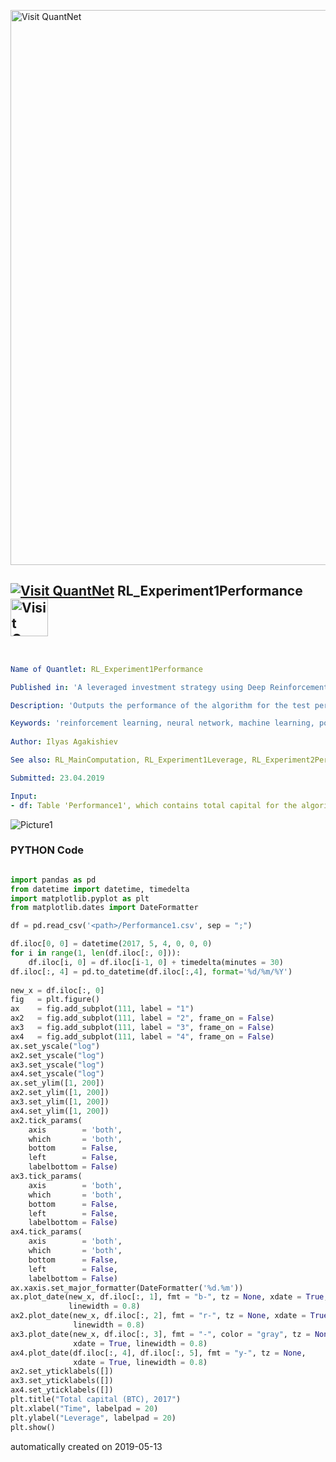 [<img src="https://github.com/QuantLet/Styleguide-and-FAQ/blob/master/pictures/banner.png" width="888" alt="Visit QuantNet">](http://quantlet.de/)

## [<img src="https://github.com/QuantLet/Styleguide-and-FAQ/blob/master/pictures/qloqo.png" alt="Visit QuantNet">](http://quantlet.de/) **RL_Experiment1Performance** [<img src="https://github.com/QuantLet/Styleguide-and-FAQ/blob/master/pictures/QN2.png" width="60" alt="Visit QuantNet 2.0">](http://quantlet.de/)

```yaml


Name of Quantlet: RL_Experiment1Performance

Published in: 'A leveraged investment strategy using Deep Reinforcement Learning'

Description: 'Outputs the performance of the algorithm for the test period for different target drawdowns as a plot. Additionally plots performance of (modified) CRIX.'

Keywords: 'reinforcement learning, neural network, machine learning, portfolio management, cryptocurrency'
 
Author: Ilyas Agakishiev

See also: RL_MainComputation, RL_Experiment1Leverage, RL_Experiment2Performance

Submitted: 23.04.2019

Input: 
- df: Table 'Performance1', which contains total capital for the algorithm and CRIX from Experiment 1 in the test period.
```

![Picture1](RL_Experiment1Performance.png)

### PYTHON Code
```python

import pandas as pd
from datetime import datetime, timedelta
import matplotlib.pyplot as plt
from matplotlib.dates import DateFormatter

df = pd.read_csv('<path>/Performance1.csv', sep = ";")

df.iloc[0, 0] = datetime(2017, 5, 4, 0, 0, 0)
for i in range(1, len(df.iloc[:, 0])):
    df.iloc[i, 0] = df.iloc[i-1, 0] + timedelta(minutes = 30)
df.iloc[:, 4] = pd.to_datetime(df.iloc[:,4], format='%d/%m/%Y')
    
new_x = df.iloc[:, 0]
fig   = plt.figure()
ax    = fig.add_subplot(111, label = "1")
ax2   = fig.add_subplot(111, label = "2", frame_on = False)
ax3   = fig.add_subplot(111, label = "3", frame_on = False)
ax4   = fig.add_subplot(111, label = "4", frame_on = False)
ax.set_yscale("log")
ax2.set_yscale("log")
ax3.set_yscale("log")
ax4.set_yscale("log")
ax.set_ylim([1, 200])
ax2.set_ylim([1, 200])
ax3.set_ylim([1, 200])
ax4.set_ylim([1, 200])
ax2.tick_params(
    axis        = 'both',        
    which       = 'both',     
    bottom      = False,     
    left        = False,       
    labelbottom = False)
ax3.tick_params(
    axis        = 'both',        
    which       = 'both',     
    bottom      = False,     
    left        = False,       
    labelbottom = False)
ax4.tick_params(
    axis        = 'both',        
    which       = 'both',     
    bottom      = False,     
    left        = False,       
    labelbottom = False)
ax.xaxis.set_major_formatter(DateFormatter('%d.%m'))
ax.plot_date(new_x, df.iloc[:, 1], fmt = "b-", tz = None, xdate = True, 
             linewidth = 0.8)
ax2.plot_date(new_x, df.iloc[:, 2], fmt = "r-", tz = None, xdate = True, 
              linewidth = 0.8)
ax3.plot_date(new_x, df.iloc[:, 3], fmt = "-", color = "gray", tz = None, 
              xdate = True, linewidth = 0.8)
ax4.plot_date(df.iloc[:, 4], df.iloc[:, 5], fmt = "y-", tz = None, 
              xdate = True, linewidth = 0.8)
ax2.set_yticklabels([])
ax3.set_yticklabels([])
ax4.set_yticklabels([])
plt.title("Total capital (BTC), 2017")
plt.xlabel("Time", labelpad = 20)
plt.ylabel("Leverage", labelpad = 20)
plt.show()

```

automatically created on 2019-05-13